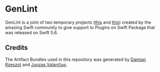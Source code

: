 # GenLint

GenLint is a joint of two temporary projects ([this](https://github.com/drspoton/swiftgen-plugin-spm) and [this](https://github.com/juozasvalancius/ExampleSPMProjectWithSwiftLint)) created by the amazing Swift community to give support to Plugins on Swift Package that was released on Swift 5.6.

## Credits
The Artifact Bundles used in this repository was generated by [Damian Rzeszot](https://github.com/damian-rzeszot) and [Juozas Valančius](https://github.com/juozasvalancius).